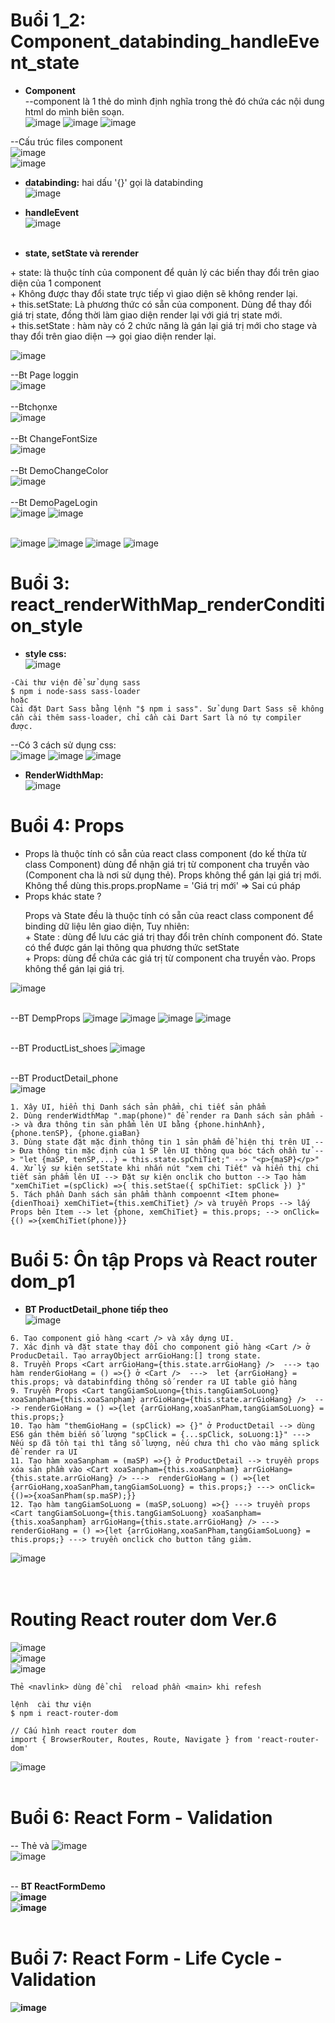 # Buổi 1_2: Component_databinding_handleEvent_state
+ <b>Component</b> <br>
--component là 1 thẻ do mình định nghĩa trong thẻ đó chứa các nội dung html do mình biên soạn. <br>
![image](https://user-images.githubusercontent.com/42485856/232502477-f7d783ab-a913-464b-b76f-076784659044.png)
![image](https://user-images.githubusercontent.com/42485856/232513558-df8be799-a23e-4d30-bc5c-479f3c15187b.png)
![image](https://user-images.githubusercontent.com/42485856/232513813-e068dc9a-8389-43c8-9b6e-dc3fd0cfe1b8.png)

--Cấu trúc files component <br>
![image](https://user-images.githubusercontent.com/42485856/232319945-5259da23-27e1-4679-a9ff-63f9469c68b9.png) <br>
![image](https://user-images.githubusercontent.com/42485856/232316710-c14ba10f-c486-4532-b240-d8adc80fc616.png) <br>

+ <b>databinding:</b> hai dấu '{}' gọi là databinding <br>
![image](https://user-images.githubusercontent.com/42485856/232319607-20ad3cb6-0348-40a5-aa31-f27dfd028e55.png) <br>

+ <b>handleEvent</b> <br>
![image](https://user-images.githubusercontent.com/42485856/232325824-d1f38d24-8dbe-40a3-81f4-26b579f2f390.png) <br><br>

+ <b>state, setState và rerender</b>
<p>
+ state: là thuộc tính của component để quản lý các biến thay đổi trên giao diện của 1 component <br>
+ Không được thay đổi state trực tiếp vì giao diện sẽ không render lại. <br>
+ this.setState: Là phương thức có sẵn của component. Dùng để thay đổi giá trị state, đồng thời làm giao diện render lại với giá trị state mới. <br>
+ this.setState : hàm này có 2 chức năng là gán lại giá trị mới cho stage và thay đổi trên giao diện --> gọi giao diện render lại. <br>
</p>

![image](https://user-images.githubusercontent.com/42485856/232519593-21ee2bcf-c09c-4863-ba11-c97c56de3216.png)


--Bt Page loggin <br>
![image](https://user-images.githubusercontent.com/42485856/232325610-0e426d1b-0893-4575-8333-d897d7df7bf2.png) <br><br>
--Btchọnxe <br>
![image](https://user-images.githubusercontent.com/42485856/232325548-fe4f582f-5a53-47ed-bec5-701fd98e616d.png) <br><br>
--Bt ChangeFontSize <br>
![image](https://user-images.githubusercontent.com/42485856/232327976-271d503d-230d-4266-9c62-ab519ec11873.png) <br><br>
--Bt DemoChangeColor <br>
![image](https://user-images.githubusercontent.com/42485856/232526833-5fa2a667-b40d-4d7e-a153-bd8d70d670b6.png) <br><br>
--Bt DemoPageLogin <br>
![image](https://user-images.githubusercontent.com/42485856/232703043-f85613c4-e60a-49f7-9eef-5fa2f98e040c.png)
![image](https://user-images.githubusercontent.com/42485856/232657238-30d1f919-6b61-48c6-8ad5-fa3bbf33dde0.png) <br><br>



![image](https://user-images.githubusercontent.com/42485856/232503459-415b0ae2-76e0-4cf1-ab14-28e3fa725977.png)
![image](https://user-images.githubusercontent.com/42485856/232504231-0bd26f94-8471-44cb-b0cb-d1d3b4b81935.png)
![image](https://user-images.githubusercontent.com/42485856/232508547-f6bf5751-9ed2-468d-b508-ff1419cfe5ad.png)
![image](https://user-images.githubusercontent.com/42485856/232948382-147ac905-fe6e-4f79-8c0b-10320f34ba2c.png)





# Buổi 3: react_renderWithMap_renderCondition_style
+ <b>style css:</b> <br>
![image](https://user-images.githubusercontent.com/42485856/232505628-00efaae9-6c35-491a-b4c0-103cb061cb2e.png)
```
-Cài thư viện để sử dụng sass
$ npm i node-sass sass-loader
hoặc
Cài đặt Dart Sass bằng lệnh "$ npm i sass". Sử dụng Dart Sass sẽ không cần cài thêm sass-loader, chỉ cần cài Dart Sart là nó tự compiler được.
```

--Có 3 cách sử dụng css: <br>
![image](https://user-images.githubusercontent.com/42485856/232504469-d6d21f14-3efd-46ec-909b-4af7bb34f9c8.png)
![image](https://user-images.githubusercontent.com/42485856/232515431-9142e0c8-ca4a-4919-af38-032b09592d0d.png)
![image](https://user-images.githubusercontent.com/42485856/232327529-13aabb13-5da6-4420-871b-97f18808ec8a.png)

+ <b>RenderWidthMap:</b> <br>
![image](https://user-images.githubusercontent.com/42485856/232656368-b77fd177-d6a8-46f5-ac9e-0dfb5ec713ea.png) <br>



# Buổi 4: Props
<ul>
    <li>
        Props là thuộc tính có sẵn của react class component (do kế thừa từ class Component) dùng để nhận giá trị từ component cha truyền vào (Component cha là nơi sử dụng thẻ). Props không thể gán lại giá trị mới.
        <br />
        Không thể dùng this.props.propName = 'Giá trị mới' => Sai cú pháp
    </li>
    <li>
        Props khác state ? 
        <p>
            Props và State đều là thuộc tính có sẵn của react class component để binding dữ liệu lên giao diện,
            Tuy nhiên: <br />
            + State : dùng để lưu các giá trị thay đổi trên chính component đó. State có thể được gán lại thông qua phương thức setState <br />
            + Props: dùng để chứa các giá trị từ component cha truyền vào. Props không thể gán lại giá trị.
        </p>
    </li>
</ul>

![image](https://user-images.githubusercontent.com/42485856/232710485-22bca63f-eaa7-4dff-9801-bf42e662f3f2.png) <br><br>


--BT DempProps
![image](https://user-images.githubusercontent.com/42485856/232713466-73b480dc-fa60-4a93-8838-77b13f717da5.png)
![image](https://user-images.githubusercontent.com/42485856/232714853-ad26b411-ebb5-49d1-be89-daaab579f7cf.png)
![image](https://user-images.githubusercontent.com/42485856/232760412-0a755891-f970-4e7b-becd-8d3601e3b033.png)
![image](https://user-images.githubusercontent.com/42485856/232792082-d3e9beca-5e80-4666-b63e-ed9cd5a41bae.png) <br><br>

--BT ProductList_shoes 
![image](https://user-images.githubusercontent.com/42485856/232823117-4311e9f4-5144-45e6-af0f-b22c16b07f88.png) <br><br>

--BT ProductDetail_phone <br>
![image](https://user-images.githubusercontent.com/42485856/233314329-fa10773e-55a4-40a4-ab19-e6bc5cca0edf.png)
```
1. Xây UI, hiển thị Danh sách sản phẩm, chi tiết sản phẩm
2. Dùng renderWidthMap ".map(phone)" để render ra Danh sách sản phẩm --> và đưa thông tin sản phẩm lên UI bằng {phone.hinhAnh}, {phone.tenSP}, {phone.giaBan}
3. Dùng state đặt mặc định thông tin 1 sản phẩm để hiện thị trên UI --> Đưa thông tin mặc định của 1 SP lên UI thông qua bóc tách ohần tử --> "let {maSP, tenSP,...} = this.state.spChiTiet;" --> "<p>{maSP}</p>"
4. Xử lý sự kiện setState khi nhấn nút "xem chi Tiết" và hiển thị chi tiết sản phẩm lên UI --> Đặt sự kiện onclik cho button --> Tạo hàm "xemChiTiet =(spClick) =>{ this.setStae({ spChiTiet: spClick }) }"
5. Tách phần Danh sách sản phẩm thành compoennt <Item phone={dienThoai} xemChiTiet={this.xemChiTiet} /> và truyền Props --> lấy Props bên Item --> let {phone, xemChiTiet} = this.props; --> onClick={() =>{xemChiTiet(phone)}}
```

# Buổi 5: Ôn tập Props và React router dom_p1
- **BT ProductDetail_phone tiếp theo** <br>
![image](https://user-images.githubusercontent.com/42485856/233352039-15ca84e2-a681-4af0-8e40-8fb156e13bd1.png)
```
6. Tạo component giỏ hàng <cart /> và xây dựng UI.
7. Xác định và đặt state thay đổi cho component giỏ hàng <Cart /> ở ProducDetail. Tạo arrayObject arrGioHang:[] trong state.
8. Truyền Props <Cart arrGioHang={this.state.arrGioHang} />  ---> tạo hàm renderGioHang = () =>{} ở <Cart />  --->  let {arrGioHang} = this.props; và databinfding thông số render ra UI table giỏ hàng
9. Truyền Props <Cart tangGiamSoLuong={this.tangGiamSoLuong} xoaSanpham={this.xoaSanpham} arrGioHang={this.state.arrGioHang} />  ---> renderGioHang = () =>{let {arrGioHang,xoaSanPham,tangGiamSoLuong} = this.props;}
10. Tạo hàm "themGioHang = (spClick) => {}" ở ProductDetail --> dùng ES6 gán thêm biến số lượng "spClick = {...spClick, soLuong:1}" ---> Nếu sp đã tồn tại thì tăng số lượng, nếu chưa thì cho vào mảng splick để render ra UI
11. Tạo hàm xoaSanpham = (maSP) =>{} ở ProductDetail --> truyền props xóa sản phầm vào <Cart xoaSanpham={this.xoaSanpham} arrGioHang={this.state.arrGioHang} /> --->  renderGioHang = () =>{let {arrGioHang,xoaSanPham,tangGiamSoLuong} = this.props;} ---> onClick={()=>{xoaSanPham(sp.maSP);}}
12. Tạo hàm tangGiamSoLuong = (maSP,soLuong) =>{} ---> truyền props <Cart tangGiamSoLuong={this.tangGiamSoLuong} xoaSanpham={this.xoaSanpham} arrGioHang={this.state.arrGioHang} /> ---> renderGioHang = () =>{let {arrGioHang,xoaSanPham,tangGiamSoLuong} = this.props;} ---> truyền onclick cho button tăng giảm.
```
![image](https://user-images.githubusercontent.com/42485856/232977465-7df836f3-5416-4282-ab16-7eb87133c6ae.png) <br><br><br>


# Routing React router dom Ver.6 <br>
![image](https://user-images.githubusercontent.com/42485856/233755569-fb43a4d1-3530-4054-b6ef-134ee138bc59.png) <br>
![image](https://user-images.githubusercontent.com/42485856/233355158-8f240e87-f379-44de-9a9e-6faf05401fb1.png)<br>
![image](https://user-images.githubusercontent.com/42485856/233358331-6e914aad-7d04-42ed-b7ba-5e72c025ab70.png)<br>

`Thẻ <navlink> dùng để chỉ  reload phần <main> khi refesh`
```
lệnh  cài thư viện
$ npm i react-router-dom

// Cấu hình react router dom
import { BrowserRouter, Routes, Route, Navigate } from 'react-router-dom'
````
![image](https://user-images.githubusercontent.com/42485856/233406004-70b6d856-5229-4ffa-8ab9-ff81306b530c.png) <br><br>

# Buổi 6: React Form - Validation
-- Thẻ <navigate> và <NavLink> ![image](https://user-images.githubusercontent.com/42485856/233759761-f0940a72-7397-42a8-b742-8cef4a1cb70d.png) <br>
![image](https://user-images.githubusercontent.com/42485856/233759559-54869a31-3722-4f7d-a11c-f108048f2ef8.png) <br><br>

-- <b>BT ReactFormDemo<b><br>
![image](https://user-images.githubusercontent.com/42485856/233755837-8b1105e0-2782-40e5-8b50-3cdd1f51d805.png) <br>
![image](https://user-images.githubusercontent.com/42485856/233582587-b8351c01-8e38-40a4-bd24-a119ec0afc15.png) <br><br>


# Buổi 7: React Form - Life Cycle - Validation 
![image](https://user-images.githubusercontent.com/42485856/233755925-c1af96da-f236-4a6c-a968-489e0f250614.png)


